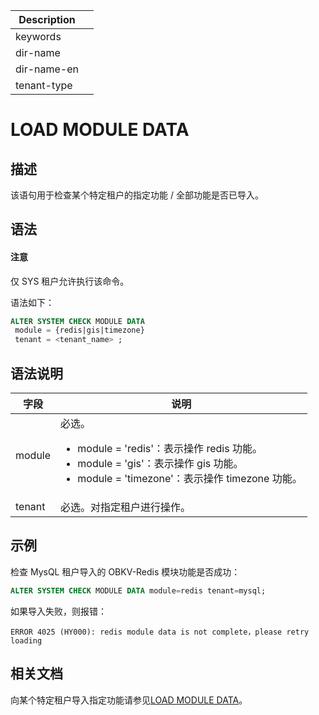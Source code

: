 | Description   |                 |
|---------------|-----------------|
| keywords      |                 |
| dir-name      |                 |
| dir-name-en   |                 |
| tenant-type   |                 |

# LOAD MODULE DATA

## 描述

该语句用于检查某个特定租户的指定功能 / 全部功能是否已导入。

## 语法

<main id="notice" type='notice'>
  <h4>注意</h4>
  <p>仅 SYS 租户允许执行该命令。</p>
</main>

语法如下：

```sql
ALTER SYSTEM CHECK MODULE DATA
 module = {redis|gis|timezone} 
 tenant = <tenant_name> ;
```

## 语法说明

|   **字段**  | **说明** |
| ----------- | -------- |
| module     | 必选。<ul><li>module = 'redis'：表示操作 redis 功能。</li><li>module = 'gis'：表示操作 gis 功能。</li><li>module = 'timezone'：表示操作 timezone 功能。</li></ul> |
| tenant     | 必选。对指定租户进行操作。|

## 示例

检查 MysQL 租户导入的 OBKV-Redis 模块功能是否成功：

```sql
ALTER SYSTEM CHECK MODULE DATA module=redis tenant=mysql;
```

如果导入失败，则报错：

```shell
ERROR 4025 (HY000): redis module data is not complete，please retry loading
```

## 相关文档

向某个特定租户导入指定功能请参见[LOAD MODULE DATA](4700.load-module-data.md)。
